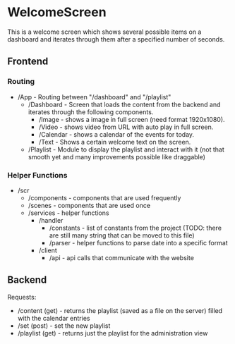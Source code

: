 # WelcomeScreen

This is a welcome screen which shows several possible items on a dashboard and iterates through them after a specified number of seconds.

## Frontend

### Routing

- /App - Routing between "/dashboard" and "/playlist"
  - /Dashboard - Screen that loads the content from the backend and iterates through the following components.
    - /Image - shows a image in full screen (need format 1920x1080).
    - /Video - shows video from URL with auto play in full screen.
    - /Calendar - shows a calendar of the events for today.
    - /Text - Shows a certain welcome text on the screen.
  - /Playlist - Module to display the playlist and interact with it (not that smooth yet and many improvements possible like draggable)

### Helper Functions

-  /scr
    - /components - components that are used frequently
    - /scenes - components that are used once
    - /services - helper functions
        - /handler 
            - /constants - list of constants from the project (TODO: there are still many string that can be moved to this file)
            - /parser - helper functions to parse date into a specific format
        - /client
            - /api - api calls that communicate with the website

## Backend

Requests:

- /content (get) - returns the playlist (saved as a file on the server) filled with the calendar entries
- /set (post) - set the new playlist
- /playlist (get) - returns just the playlist for the administration view
